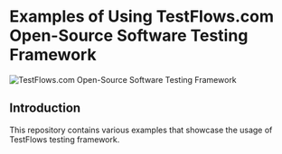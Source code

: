 # Examples of Using TestFlows.com Open-Source Software Testing Framework

![TestFlows.com Open-Source Software Testing Framework](https://raw.githubusercontent.com/testflows/TestFlows-ArtWork/master/images/logo.png)

## Introduction

This repository contains various examples that showcase the usage of TestFlows testing framework.
